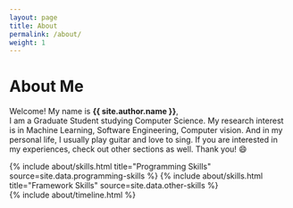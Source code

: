 ```yaml
---
layout: page
title: About
permalink: /about/
weight: 1
---
```


# **About Me**

Welcome! My name is **{{ site.author.name }}**,<br>
I am a Graduate Student studying Computer Science. My research interest is in Machine Learning, Software Engineering, Computer vision. And in my personal life, I usually play guitar and love to sing. If you are interested in my experiences, check out other sections as well. Thank you! :smile:

<div class="row">
{% include about/skills.html title="Programming Skills" source=site.data.programming-skills %}
{% include about/skills.html title="Framework Skills" source=site.data.other-skills %}
</div>

<div class="row">
{% include about/timeline.html %}
</div>